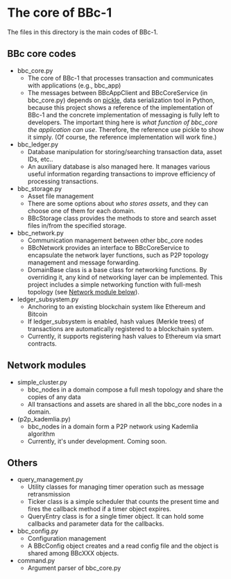 The core of BBc-1
=================
The files in this directory is the main codes of BBc-1.

## BBc core codes
* bbc_core.py
    - The core of BBc-1 that processes transaction and communicates with applications (e.g., bbc_app)
    - The messages between BBcAppClient and BBcCoreService (in bbc_core.py) depends on [pickle](https://docs.python.org/3.6/library/pickle.html#module-pickle), data serialization tool in Python, because this project shows a reference of the implementation of BBc-1 and the concrete implementation of messaging is fully left to developers. The important thing here is *what function of bbc_core the application can use*. Therefore, the reference use pickle to show it simply. (Of course, the reference implementation will work fine.)
* bbc_ledger.py
    - Database manipulation for storing/searching transaction data, asset IDs, etc..
    - An auxiliary database is also managed here. It manages various useful information regarding transactions to improve efficiency of processing transactions.
* bbc_storage.py
    - Asset file management
    - There are some options about *who stores assets*, and they can choose one of them for each domain.
    - BBcStorage class provides the methods to store and search asset files in/from the specified storage.
* bbc_network.py
    - Communication management between other bbc_core nodes
    - BBcNetwork provides an interface to BBcCoreService to encapsulate the network layer functions, such as P2P topology management and message forwarding.
    - DomainBase class is a base class for networking functions. By overriding it, any kind of networking layer can be implemented. This project includes a simple networking function with full-mesh topology (see [Network module below](#nwmodule)).
* ledger_subsystem.py
    - Anchoring to an existing blockchain system like Ethereum and Bitcoin
    - If ledger_subsystem is enabled, hash values (Merkle trees) of transactions are automatically registered to a blockchain system.
    - Currently, it supports registering hash values to Ethereum via smart contracts.

## <a name="nwmodule"> Network modules
* simple_cluster.py
    - bbc_nodes in a domain compose a full mesh topology and share the copies of any data
    - All transactions and assets are shared in all the bbc_core nodes in a domain.
* (p2p_kademlia.py)
    - bbc_nodes in a domain form a P2P network using Kademlia algorithm
    - Currently, it's under development. Coming soon.

## Others
* query_management.py
    - Utility classes for managing timer operation such as message retransmission
    - Ticker class is a simple scheduler that counts the present time and fires the callback method if a timer object expires.
    - QueryEntry class is for a single timer object. It can hold some callbacks and parameter data for the callbacks.
* bbc_config.py
    - Configuration management
    - A BBcConfig object creates and a read config file and the object is shared among BBcXXX objects.
* command.py
    - Argument parser of bbc_core.py
